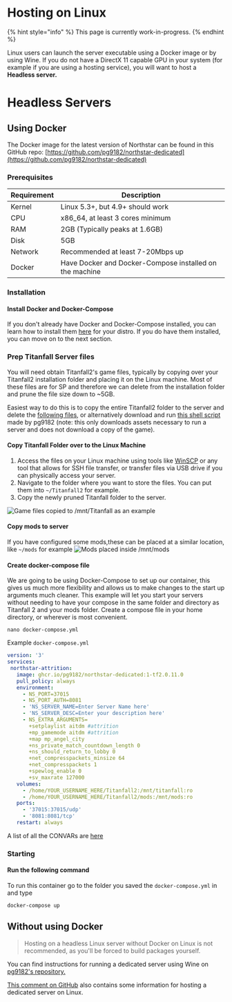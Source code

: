 # Hosting on Linux

{% hint style="info" %}
This page is currently work-in-progress.
{% endhint %}

Linux users can launch the server executable using a Docker image or by using Wine.
If you do not have a DirectX 11 capable GPU in your system (for example if you are using a hosting service), you will want to host a **Headless server.**

# <a name="Headless_Servers">Headless Servers</a>

## Using Docker

The Docker image for the latest version of Northstar can be found in this GitHub repo: [https://github.com/pg9182/northstar-dedicated](https://github.com/pg9182/northstar-dedicated)

### Prerequisites

| Requirement | Description                                             |
| ----------- | ------------------------------------------------------- |
| Kernel      | Linux 5.3+, but 4.9+ should work                        |
| CPU         | x86\_64, at least 3 cores minimum                       |
| RAM         | 2GB (Typically peaks at 1.6GB)                          |
| Disk        | 5GB                                                     |
| Network     | Recommended at least 7-20Mbps up                        |
| Docker      | Have Docker and Docker-Compose installed on the machine |

### Installation

#### Install Docker and Docker-Compose

If you don't already have Docker and Docker-Compose installed, you can learn how to install them [here](https://docs.docker.com/engine/install/) for your distro. If you do have them installed, you can move on to the next section.

### Prep Titanfall Server files

You will need obtain Titanfall2's game files, typically by copying over your Titanfall2 installation folder and placing it on the Linux machine. Most of these files are for SP and therefore we can delete from the installation folder and prune the file size down to \~5GB.

Easiest way to do this is to copy the entire Titanfall2 folder to the server and delete the [following files](https://github.com/pg9182/northstar-dedicated#reducing-the-size-), or alternatively download and run [this shell script](https://gist.github.com/pg9182/9a962adbfc27e93237cd14e4523c9da8) made by pg9182 (note: this only downloads assets necessary to run a server and does not download a copy of the game).

#### Copy Titanfall Folder over to the Linux Machine

1. Access the files on your Linux machine using tools like [WinSCP](https://winscp.net/eng/download.php) or any tool that allows for SSH file transfer, or transfer files via USB drive if you can physically access your server.
2. Navigate to the folder where you want to store the files. You can put them into `~/Titanfall2` for example.
3. Copy the newly pruned Titanfall folder to the server.

![Game files copied to `/mnt/Titanfall` as an example](https://i.postimg.cc/15HbbzFr/image.png)

#### Copy mods to server

If you have configured some mods,these can be placed at a similar location, like `~/mods` for example
![Mods placed inside /mnt/mods](https://i.postimg.cc/tRD5jnrJ/image.png)

#### Create docker-compose file

We are going to be using Docker-Compose to set up our container, this gives us much more flexibility and allows us to make changes to the start up arguments much cleaner. This example will let you start your servers without needing to have your compose in the same folder and directory as Titanfall 2 and your mods folder. Create a compose file in your home directory, or wherever is most convenient.

```
nano docker-compose.yml
```

Example `docker-compose.yml`

```yaml
version: '3'
services:
 northstar-attrition: 
   image: ghcr.io/pg9182/northstar-dedicated:1-tf2.0.11.0 
   pull_policy: always 
   environment:
     - NS_PORT=37015
     - NS_PORT_AUTH=8081
     - 'NS_SERVER_NAME=Enter Server Name here'
     - 'NS_SERVER_DESC=Enter your description here'
     - NS_EXTRA_ARGUMENTS=
       +setplaylist aitdm #attrition
       +mp_gamemode aitdm #attrition
       +map mp_angel_city
       +ns_private_match_countdown_length 0
       +ns_should_return_to_lobby 0
       +net_compresspackets_minsize 64
       +net_compresspackets 1
       +spewlog_enable 0
       +sv_maxrate 127000
   volumes:
     - /home/YOUR_USERNAME_HERE/Titanfall2:/mnt/titanfall:ro
     - /home/YOUR_USERNAME_HERE/Titanfall2/mods:/mnt/mods:ro
   ports:
     - '37015:37015/udp'
     - '8081:8081/tcp'
   restart: always
```

A list of all the CONVARs are [here](../../hosting-a-server-with-northstar/dedicated-server#convars)

### Starting

#### Run the following command

To run this container go to the folder you saved the `docker-compose.yml` in and type

```
docker-compose up
```


## Without using Docker

> Hosting on a headless Linux server without Docker on Linux is not recommended, as you'll be forced to build packages yourself.

You can find instructions for running a dedicated server using Wine on [pg9182's repository.](https://github.com/pg9182/northstar-dedicated#running-with-wine)

[This comment on GitHub](https://github.com/R2Northstar/Northstar/issues/49#issuecomment-1001094694) also contains some information for hosting a dedicated server on Linux.
